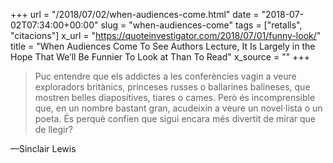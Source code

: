 +++
url = "/2018/07/02/when-audiences-come.html"
date = "2018-07-02T07:34:00+00:00"
slug = "when-audiences-come"
tags = ["retalls", "citacions"]
x_url = "https://quoteinvestigator.com/2018/07/01/funny-look/"
title = "When Audiences Come To See Authors Lecture, It Is Largely in the Hope That We’ll Be Funnier To Look at Than To Read"
x_source = ""
+++


> Puc entendre que els addictes a les conferències vagin a veure exploradors britànics, princeses russes o ballarines balineses, que mostren belles diapositives, tiares o cames. Però és incomprensible que, en un nombre bastant gran, acudeixin a veure un novel·lista o un poeta. És perquè confien que sigui encara més divertit de mirar que de llegir?

—Sinclair Lewis
